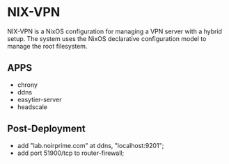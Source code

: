 # NIX-VPN

NIX-VPN is a NixOS configuration for managing a VPN server with a hybrid setup. The system uses the NixOS declarative configuration model to manage the root filesystem.

## APPS

- chrony
- ddns
- easytier-server
- headscale

## Post-Deployment

- add "lab.noirprime.com" at ddns, "localhost:9201";
- add port 51900/tcp to router-firewall;